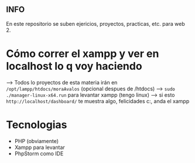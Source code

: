 ## INFO
En este repositorio se suben ejericios, proyectos, practicas, etc. para web 2.

# Cómo correr el xampp y ver en localhost lo q voy haciendo
--> Todos lo proyectos de esta materia irán en `/opt/lampp/htdocs/moraAvalos` (opcional despues de /htdocs)
--> `sudo ./manager-linux-x64.run` para levantar xampp (tengo linux)
--> si esto `http://localhost/dashboard/` te muestra algo, felicidades c:, anda el xampp

# Tecnologias
- PHP (obviamente)
- Xampp para levantar
- PhpStorm como IDE
